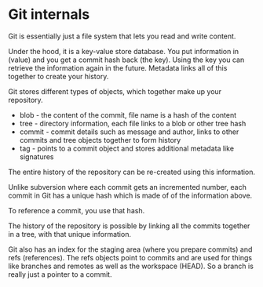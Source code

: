 # Git internals

Git is essentially just a file system that lets you read and write content.

Under the hood, it is a key-value store database. You put information in
(value) and you get a commit hash back (the key). Using the key you can
retrieve the information again in the future. Metadata links all of this
together to create your history.

Git stores different types of objects, which together make up your repository.

* blob - the content of the commit, file name is a hash of the content
* tree - directory information, each file links to a blob or other tree hash
* commit - commit details such as message and author, links to other commits and
  tree objects together to form history
* tag - points to a commit object and stores additional metadata like
  signatures

The entire history of the repository can be re-created using this information.

Unlike subversion where each commit gets an incremented number, each commit in
Git has a unique hash which is made of of the information above.

To reference a commit, you use that hash.

The history of the repository is possible by linking all the commits together
in a tree, with that unique information.

Git also has an index for the staging area (where you prepare commits) and
refs (references). The refs objects point to commits and are used for things
like branches and remotes as well as the workspace (HEAD). So a branch is
really just a pointer to a commit.


